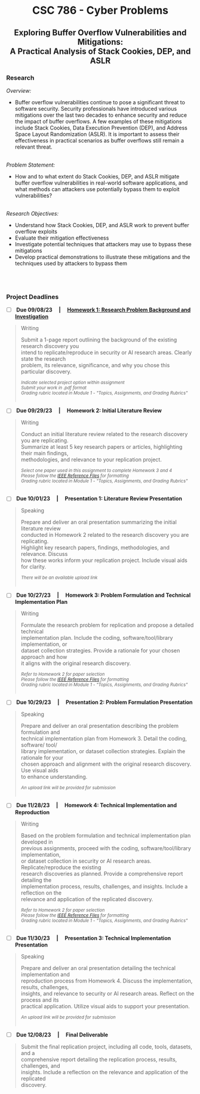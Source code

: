<h1 align="center"> CSC 786 - Cyber Problems </h1>
<h2 align="center"> Exploring Buffer Overflow Vulnerabilities and Mitigations: <br>A Practical Analysis of Stack Cookies, DEP, and ASLR <br></h2>

<h3> Research </h3>

<i>Overview:</i> <br>
- Buffer overflow vulnerabilities continue to pose a significant threat to software security. Security professionals have introduced various mitigations over the last two decades to enhance security and reduce the impact of buffer overflows. A few examples of these mitigations include Stack Cookies, Data Execution Prevention (DEP), and Address Space Layout Randomization (ASLR). It is important to assess their effectiveness in practical scenarios as buffer overflows still remain a relevant threat. <br> <br>

<i>Problem Statement:</i> <br>
- How and to what extent do Stack Cookies, DEP, and ASLR mitigate buffer overflow vulnerabilities in real-world software applications, and what methods can attackers use potentially bypass them to exploit vulnerabilities? <br> <br>

<i>Research Objectives:</i> <br>
- Understand how Stack Cookies, DEP, and ASLR work to prevent buffer overflow exploits <br>
- Evaluate their mitigation effectiveness <br>
- Investigate potential techniques that attackers may use to bypass these mitigations <br>
- Develop practical demonstrations to illustrate these mitigations and the techniques used by attackers to bypass them <br> <br>

<br>

<h3> Project Deadlines </h3>

- [ ] <b> Due 09/08/23 &emsp;|&emsp; [Homework 1: Research Problem Background and Investigation](https://github.com/KieraConway/CSC786/tree/main/Homework%201%20-%20Research%20Problem%20Background%20and%20Investigation)<br> </b>

> Writing
>
> Submit a 1-page report outlining the background of the existing research discovery you <br>
> intend to replicate/reproduce in security or AI research areas. Clearly state the research<br>
> problem, its relevance, significance, and why you chose this particular discovery.<br>
>
> <sub><i>Indicate selected project option within assignment <br>
> Submit your work in .pdf format <br>
> Grading rubric located in Module 1 - "Topics, Assignments, and Grading Rubrics"</i></sub>
<br><br>

- [ ] <b> Due 09/29/23 &emsp;|&emsp; Homework 2: Initial Literature Review<br> </b>

> Writing
>
> Conduct an initial literature review related to the research discovery you are replicating.<br>
> Summarize at least 5 key research papers or articles, highlighting their main findings,<br>
> methodologies, and relevance to your replication project.<br>
>
> <sub><i> Select one paper used in this assignment to complete Homework 3 and 4 <br>
> Please follow the [IEEE Reference Files](url) for formatting <br>
> Grading rubric located in Module 1 - "Topics, Assignments, and Grading Rubrics"</i></sub>
<br><br>

- [ ] <b> Due 10/01/23 &emsp;|&emsp; Presentation 1: Literature Review Presentation<br> </b>

> Speaking
>
> Prepare and deliver an oral presentation summarizing the initial literature review<br>
> conducted in Homework 2 related to the research discovery you are replicating. <br>
> Highlight key research papers, findings, methodologies, and relevance. Discuss<br>
> how these works inform your replication project. Include visual aids for clarity.
>
> <sub><i> There will be an available upload link </i></sub>
<br><br>


- [ ] <b> Due 10/27/23 &emsp;|&emsp; Homework 3: Problem Formulation and Technical Implementation Plan <br> </b>

> Writing
>
> Formulate the research problem for replication and propose a detailed technical <br>
> implementation plan. Include the coding, software/tool/library implementation, or <br>
> dataset collection strategies. Provide a rationale for your chosen approach and how <br>
> it aligns with the original research discovery.<br>
>
> <sub><i> Refer to Homework 2 for paper selection <br>
> Please follow the [IEEE Reference Files](url) for formatting <br>
> Grading rubric located in Module 1 - "Topics, Assignments, and Grading Rubrics"</i></sub>
<br><br>


- [ ] <b> Due 10/29/23 &emsp;|&emsp; Presentation 2: Problem Formulation Presentation<br> </b>

> Speaking
>
> Prepare and deliver an oral presentation describing the problem formulation and <br>
> technical implementation plan from Homework 3. Detail the coding, software/ tool/ <br>
> library implementation, or dataset collection strategies. Explain the rationale for your <br>
>  chosen approach and alignment with the original research discovery. Use visual aids <br>
> to enhance understanding.
>
> <sub><i> An upload link will be provided for submission</i></sub>
<br><br>

- [ ] <b> Due 11/28/23 &emsp;|&emsp; Homework 4: Technical Implementation and Reproduction <br> </b>

> Writing
> 
> Based on the problem formulation and technical implementation plan developed in <br>
> previous assignments, proceed with the coding, software/tool/library implementation,<br>
> or dataset collection in security or AI research areas. Replicate/reproduce the existing <br>
> research discoveries as planned. Provide a comprehensive report detailing the <br>
> implementation process, results, challenges, and insights. Include a reflection on the<br>
> relevance and application of the replicated discovery.<br>
>
> <sub><i> Refer to Homework 2 for paper selection <br>
> Please follow the [IEEE Reference Files](url) for formatting <br>
> Grading rubric located in Module 1 - "Topics, Assignments, and Grading Rubrics"</i></sub>
<br><br>

- [ ] <b> Due 11/30/23 &emsp;|&emsp; Presentation 3: Technical Implementation Presentation <br> </b>

> Speaking
>
> Prepare and deliver an oral presentation detailing the technical implementation and<br> 
> reproduction process from Homework 4. Discuss the implementation, results, challenges,<br> 
> insights, and relevance to security or AI research areas. Reflect on the process and its<br> 
> practical application. Utilize visual aids to support your presentation.
>
> <sub><i> An upload link will be provided for submission</i></sub>
<br><br>

- [ ] <b> Due 12/08/23 &emsp;|&emsp; Final Deliverable<br> </b>


> Submit the final replication project, including all code, tools, datasets, and a <br>
> comprehensive report detailing the replication process, results, challenges, and <br>
> insights. Include a reflection on the relevance and application of the replicated<br>
> discovery.<br>
